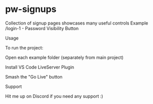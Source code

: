 # pw-signups
Collection of signup pages showcases many useful controls
Example 
/login-1 - Password Visibility Button

Usage

To run the project:

Open each example folder (separately from main project)

Install VS Code LiveServer Plugin

Smash the "Go Live" button

Support

Hit me up on Discord if you need any support :)
